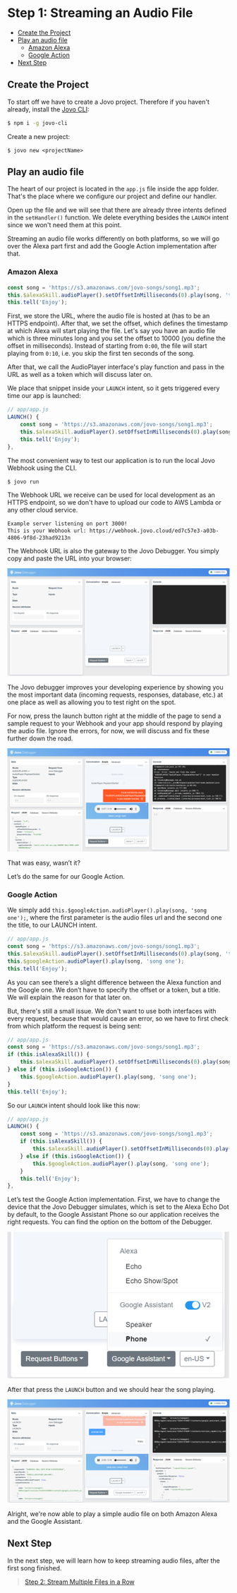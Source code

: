 # Step 1: Streaming an Audio File

* [Create the Project](#create-the-project)
* [Play an audio file](#play-an-audio-file)
    * [Amazon Alexa](#amazon-alexa)
    * [Google Action](#google-action)
* [Next Step](#next-step)

## Create the Project

To start off we have to create a Jovo project. Therefore if you haven't already, install the [Jovo CLI](https://github.com/jovotech/jovo-cli):

```sh
$ npm i -g jovo-cli
```

Create a new project:

```text
$ jovo new <projectName>
```

## Play an audio file

The heart of our project is located in the `app.js` file inside the app folder. That's the place where we configure our project and define our handler.

Open up the file and we will see that there are already three intents defined in the `setHandler()` function. We delete everything besides the `LAUNCH` intent since we won't need them at this point.

Streaming an audio file works differently on both platforms, so we will go over the Alexa part first and add the Google Action implementation after that.

### Amazon Alexa

```javascript
const song = 'https://s3.amazonaws.com/jovo-songs/song1.mp3';
this.$alexaSkill.audioPlayer().setOffsetInMilliseconds(0).play(song, 'token');
this.tell('Enjoy');
```

First, we store the URL, where the audio file is hosted at (has to be an HTTPS endpoint). After that, we set the offset, which defines the timestamp at which Alexa will start playing the file. Let's say you have an audio file which is three minutes long and you set the offset to 10000 (you define the offset in milliseconds). Instead of starting from `0:00`, the file will start playing from `0:10`, i.e. you skip the first ten seconds of the song.

After that, we call the AudioPlayer interface's play function and pass in the URL as well as a token which will discuss later on.

We place that snippet inside your `LAUNCH` intent, so it gets triggered every time our app is launched:

```javascript
// app/app.js
LAUNCH() {
    const song = 'https://s3.amazonaws.com/jovo-songs/song1.mp3';
    this.$alexaSkill.audioPlayer().setOffsetInMilliseconds(0).play(song, 'token');
    this.tell('Enjoy');
},
```

The most convenient way to test our application is to run the local Jovo Webhook using the CLI.

```sh
$ jovo run
```

The Webhook URL we receive can be used for local development as an HTTPS endpoint, so we don't have to upload our code to AWS Lambda or any other cloud service.

```text
Example server listening on port 3000!
This is your Webhook url: https://webhook.jovo.cloud/ed7c57e3-a03b-4806-9f8d-23had9213n
```

The Webhook URL is also the gateway to the Jovo Debugger. You simply copy and paste the URL into your browser:

![Jovo Debugger](./img/jovo-debugger.png)

The Jovo debugger improves your developing experience by showing you the most important data (incoming requests, responses, database, etc.) at one place as well as allowing you to test right on the spot.  

For now, press the launch button right at the middle of the page to send a sample request to your Webhook and your app should respond by playing the audio file. Ignore the errors, for now, we will discuss and fix these further down the road.

![Jovo Debugger playing audio](img/jovo-debugger-playing-audio.png)

That was easy, wasn’t it?

Let’s do the same for our Google Action.

### Google Action

We simply add `this.$googleAction.audioPlayer().play(song, 'song one');`, where the first parameter is the audio files url and the second one the title, to our LAUNCH intent.

```javascript
// app/app.js
const song = 'https://s3.amazonaws.com/jovo-songs/song1.mp3';
this.$alexaSkill.audioPlayer().setOffsetInMilliseconds(0).play(song, 'token');
this.$googleAction.audioPlayer().play(song, 'song one');
this.tell('Enjoy');
```

As you can see there’s a slight difference between the Alexa function and the Google one. We don’t have to specify the offset or a token, but a title. We will explain the reason for that later on.

But, there's still a small issue. We don't want to use both interfaces with every request, because that would cause an error, so we have to first check from which platform the request is being sent:

```javascript
// app/app.js
const song = 'https://s3.amazonaws.com/jovo-songs/song1.mp3';
if (this.isAlexaSkill()) {
    this.$alexaSkill.audioPlayer().setOffsetInMilliseconds(0).play(song, 'token');
} else if (this.isGoogleAction()) {
    this.$googleAction.audioPlayer().play(song, 'song one');
}
this.tell('Enjoy');
```

So our `LAUNCH` intent should look like this now:

```javascript
// app/app.js
LAUNCH() {
    const song = 'https://s3.amazonaws.com/jovo-songs/song1.mp3';
    if (this.isAlexaSkill()) {
        this.$alexaSkill.audioPlayer().setOffsetInMilliseconds(0).play(song, 'token');
    } else if (this.isGoogleAction()) {
        this.$googleAction.audioPlayer().play(song, 'song one');
    }
    this.tell('Enjoy');
},
```

Let’s test the Google Action implementation. First, we have to change the device that the Jovo Debugger simulates, which is set to the Alexa Echo Dot by default, to the Google Assistant Phone so our application receives the right requests. You can find the option on the bottom of the Debugger.

![Jovo Debugger Device](./img/jovo-debugger-device.png)

After that press the `LAUNCH` button and we should hear the song playing.

![Jovo Debugger Playing Audio Google](img/jovo-debugger-playing-audio-google.png)

Alright, we're now able to play a simple audio file on both Amazon Alexa and the Google Assistant. 

## Next Step

In the next step, we will learn how to keep streaming audio files, after the first song finished.

> [Step 2: Stream Multiple Files in a Row](./step-2.md)

<!--[metadata]: { "description": "In this lecture, you learn how to stream an audio file on Amazon Alexa and Google Action", "author": "kaan-kilic" }-->